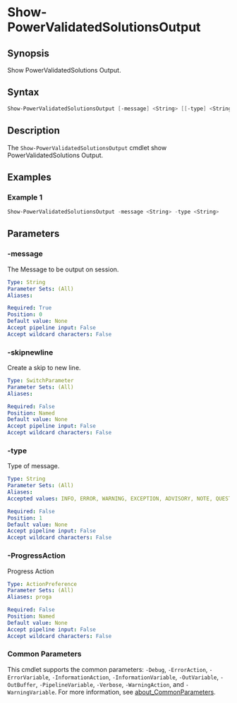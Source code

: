 # Show-PowerValidatedSolutionsOutput

## Synopsis

Show PowerValidatedSolutions Output.

## Syntax

```powershell
Show-PowerValidatedSolutionsOutput [-message] <String> [[-type] <String>] [-skipnewline] [-ProgressAction <ActionPreference>] [<CommonParameters>]
```

## Description

The `Show-PowerValidatedSolutionsOutput` cmdlet show PowerValidatedSolutions Output.

## Examples

### Example 1

```powershell
Show-PowerValidatedSolutionsOutput -message <String> -type <String>
```

## Parameters

### -message

The Message to be output on session.

```yaml
Type: String
Parameter Sets: (All)
Aliases:

Required: True
Position: 0
Default value: None
Accept pipeline input: False
Accept wildcard characters: False
```

### -skipnewline

Create a skip to new line.

```yaml
Type: SwitchParameter
Parameter Sets: (All)
Aliases:

Required: False
Position: Named
Default value: None
Accept pipeline input: False
Accept wildcard characters: False
```

### -type

Type of message.

```yaml
Type: String
Parameter Sets: (All)
Aliases:
Accepted values: INFO, ERROR, WARNING, EXCEPTION, ADVISORY, NOTE, QUESTION, WAIT

Required: False
Position: 1
Default value: None
Accept pipeline input: False
Accept wildcard characters: False
```

### -ProgressAction

Progress Action

```yaml
Type: ActionPreference
Parameter Sets: (All)
Aliases: proga

Required: False
Position: Named
Default value: None
Accept pipeline input: False
Accept wildcard characters: False
```

### Common Parameters

This cmdlet supports the common parameters: `-Debug`, `-ErrorAction`, `-ErrorVariable`, `-InformationAction`, `-InformationVariable`, `-OutVariable`, `-OutBuffer`, `-PipelineVariable`, `-Verbose`, `-WarningAction`, and `-WarningVariable`. For more information, see [about_CommonParameters](http://go.microsoft.com/fwlink/?LinkID=113216).

